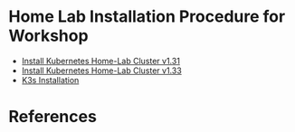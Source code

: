# Home Lab Installation Procedure for Workshop

- [Install Kubernetes Home-Lab Cluster v1.31](./v1.31/README.md)
- [Install Kubernetes Home-Lab Cluster v1.33](./v1.33/README.md)
- [K3s Installation](./k3s-install/README.md)


# References